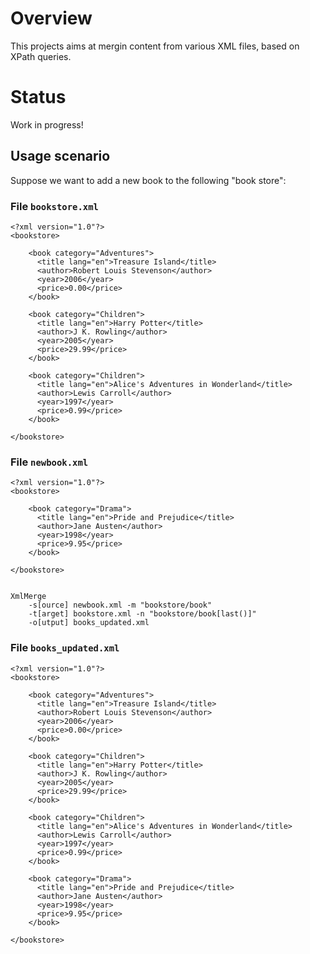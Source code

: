 # Overview

This projects aims at mergin content from various XML files, based on XPath queries.

# Status

Work in progress!

## Usage scenario

Suppose we want to add a new book to the following "book store":
	
### File `bookstore.xml`

	<?xml version="1.0"?>
	<bookstore>
	
		<book category="Adventures">
		  <title lang="en">Treasure Island</title>
		  <author>Robert Louis Stevenson</author>
		  <year>2006</year>
		  <price>0.00</price>
		</book>
		
		<book category="Children">
		  <title lang="en">Harry Potter</title>
		  <author>J K. Rowling</author>
		  <year>2005</year>
		  <price>29.99</price>
		</book>
		
		<book category="Children">
		  <title lang="en">Alice's Adventures in Wonderland</title>
		  <author>Lewis Carroll</author>
		  <year>1997</year>
		  <price>0.99</price>
		</book>
		
	</bookstore>

### File `newbook.xml`
	
	<?xml version="1.0"?>
	<bookstore>
	
		<book category="Drama">
		  <title lang="en">Pride and Prejudice</title>
		  <author>Jane Austen</author>
		  <year>1998</year>
		  <price>9.95</price>
		</book>

	</bookstore>


	XmlMerge 
		-s[ource] newbook.xml -m "bookstore/book" 
		-t[arget] bookstore.xml -n "bookstore/book[last()]" 
		-o[utput] books_updated.xml

	
### File `books_updated.xml`

	<?xml version="1.0"?>
	<bookstore>
	
		<book category="Adventures">
		  <title lang="en">Treasure Island</title>
		  <author>Robert Louis Stevenson</author>
		  <year>2006</year>
		  <price>0.00</price>
		</book>
		
		<book category="Children">
		  <title lang="en">Harry Potter</title>
		  <author>J K. Rowling</author>
		  <year>2005</year>
		  <price>29.99</price>
		</book>
		
		<book category="Children">
		  <title lang="en">Alice's Adventures in Wonderland</title>
		  <author>Lewis Carroll</author>
		  <year>1997</year>
		  <price>0.99</price>
		</book>
		
		<book category="Drama">
		  <title lang="en">Pride and Prejudice</title>
		  <author>Jane Austen</author>
		  <year>1998</year>
		  <price>9.95</price>
		</book>
		
	</bookstore>